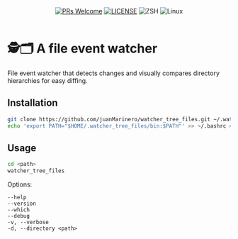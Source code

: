 <div align="center">
  <a href="https://github.com/juanMarinero/watcher_tree_files/pulls"><img src="https://img.shields.io/badge/PRs-welcome-brightgreen.svg" alt="PRs Welcome"></a>
  <a href="https://github.com/juanMarinero/watcher_tree_files/blob/master/LICENSE"><img src="https://img.shields.io/github/license/juanMarinero/watcher_tree_files" alt="LICENSE"></a>
  <img src="https://img.shields.io/badge/Zsh-F15A24?logo=zsh&logoColor=fff" alt="ZSH">
  <img src="https://img.shields.io/badge/-Linux-grey?logo=linux" alt="Linux">
</div>
<br/>


# 🕵️🗂️ A file event watcher

File event watcher that detects changes and visually compares directory hierarchies for easy diffing.


## Installation

```sh
git clone https://github.com/juanMarinero/watcher_tree_files.git ~/.watcher_tree_files
echo 'export PATH="$HOME/.watcher_tree_files/bin:$PATH"' >> ~/.bashrc # or ~/.zshrc
```

## Usage

```sh
cd <path>
watcher_tree_files
```

Options:

```
--help
--version
--which
--debug
-v, --verbose
-d, --directory <path>
```
